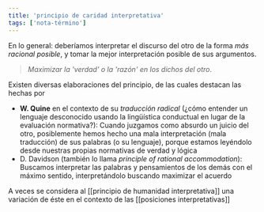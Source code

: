 ```yaml
---
title: 'principio de caridad interpretativa'
tags: ['nota-término']
---
```


En lo general: deberíamos interpretar el discurso del otro de la forma *más racional posible*, y tomar la mejor interpretación posible de sus argumentos.

>*Maximizar la 'verdad' o la 'razón' en los dichos del otro*.

Existen diversas elaboraciones del principio, de las cuales destacan las hechas por

- **W. Quine** en el contexto de su *traducción radical* (¿cómo entender un lenguaje desconocido usando la lingüística conductual en lugar de la evaluación normativa?): Cuando juzgamos como absurdo un juicio del otro, posiblemente hemos hecho una mala interpretación (mala traducción) de sus palabras (o su lenguaje), porque estamos leyéndolo desde nuestras propias normativas de verdad y lógica
- D. Davidson (también lo llama *principle of rational accommodation*): Buscamos interpretar las palabras y pensamientos de los demás con el máximo sentido, interpretándolo buscando maximizar el acuerdo

A veces se considera al [[principio de humanidad interpretativa]] una variación de éste en el contexto de las [[posiciones interpretativas]]